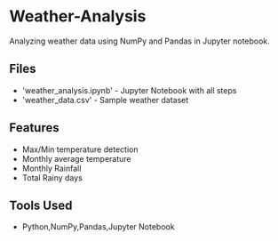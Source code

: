 # Weather-Analysis
Analyzing weather data using NumPy and Pandas in Jupyter notebook.

## Files
- 'weather_analysis.ipynb' - Jupyter Notebook with all steps
- 'weather_data.csv' - Sample weather dataset

## Features
- Max/Min temperature detection
- Monthly average temperature
- Monthly Rainfall
- Total Rainy days

## Tools Used 
- Python,NumPy,Pandas,Jupyter Notebook


